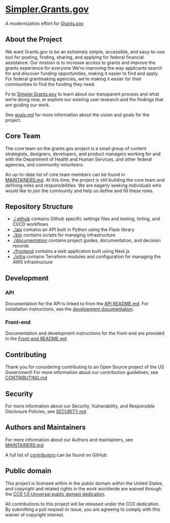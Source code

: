 # [Simpler.Grants.gov](https://simpler.grants.gov/)

A modernization effort for [Grants.gov](https://grants.gov/)

## About the Project

We want Grants.gov to be an extremely simple, accessible, and easy-to-use tool for posting, finding, sharing, and applying for federal financial assistance. Our mission is to increase access to grants and improve the grants experience for everyone We’re improving the way applicants search for and discover funding opportunities, making it easier to find and apply. For federal grantmaking agencies, we’re making it easier for their communities to find the funding they need.

Fo to [Simpler.Grants.gov](https://simpler.grants.gov/) to learn about our transparent process and what we’re doing now, or explore our existing user research and the findings that are guiding our work.

See [goals.md](./documentation/goals.md) for more information about the vision and goals for the project.

## Core Team

The core team on the grants.gov project is a small group of content strategists, designers, developers, and product managers working for and with the Department of Health and Human Services, and other federal agencies, and community volunteers.

An up-to-date list of core team members can be found in [MAINTAINERS.md](./MAINTAINERS.md). At this time, the project is still building the core team and defining roles and responsibilities. We are eagerly seeking individuals who would like to join the community and help us define and fill these roles.

## Repository Structure

- [./.github](./.github) contains Github specific settings files and testing, linting, and CI/CD workflows
- [./api](./api) contains an API built in Python using the Flask library
- [./bin](./bin) contains scripts for managing infrastructure
- [./documentation](./documentation) contains project guides, documentation, and decision records
- [./frontend](./frontend) contains a web application built using Next.js
- [./infra](./infra) contains Terraform modules and configuration for managing the AWS infrastructure

## Development

### API

Documentation for the API is linked to from the [API README.md](./api/README.md). For installation instructions, see the [development documentation](./documentation/api/development.md).

### Front-end

Documentation and development instructions for the front-end are provided in the [Front-end README.md](./frontend/README.md).

## Contributing

Thank you for considering contributing to an Open Source project of the US
Government! For more information about our contribution guidelines, see
[CONTRIBUTING.md](CONTRIBUTING.md)

## Security

For more information about our Security, Vulnerability, and Responsible
Disclosure Policies, see [SECURITY.md](SECURITY.md).

## Authors and Maintainers

For more information about our Authors and maintainers, see [MAINTAINERS.md](MAINTAINERS.md).

A full list of [contributors](https://github.com/HHS/simpler-grants-gov/graphs/contributors) can be found on GitHub.

## Public domain

This project is licensed within in the public domain within the United States,
and copyright and related rights in the work worldwide are waived through the
[CC0 1.0 Universal public domain
dedication](https://creativecommons.org/publicdomain/zero/1.0/).

All contributions to this project will be released under the CC0 dedication. By
submitting a pull request or issue, you are agreeing to comply with this waiver
of copyright interest.
